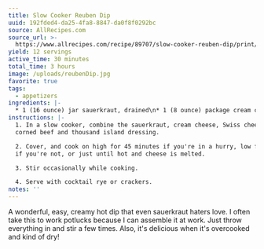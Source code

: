 ```yaml
---
title: Slow Cooker Reuben Dip
uuid: 192fded4-da25-4fa8-8847-da0f8f0292bc
source: AllRecipes.com
source_url: >-
  https://www.allrecipes.com/recipe/89707/slow-cooker-reuben-dip/print/?recipeType=Recipe&servings=12&isMetric=false
yield: 12 servings
active_time: 30 minutes
total_time: 3 hours
image: /uploads/reubenDip.jpg
favorite: true
tags: 
  - appetizers
ingredients: |-
  * 1 (16 ounce) jar sauerkraut, drained\n* 1 (8 ounce) package cream cheese, softened\n* 2 cups shredded Swiss cheese\n* 1 (8 ounce) package cream cheese, softened\n* 2 cups shredded Swiss cheese\n* 2 cups shredded cooked corned beef\n* 1/4 cup thousand island dressing\n* 1/4 cup thousand island dressing
instructions: |-
  1. In a slow cooker, combine the sauerkraut, cream cheese, Swiss cheese,
  corned beef and thousand island dressing. 

  2. Cover, and cook on high for 45 minutes if you're in a hurry, low for longer
  if you're not, or just until hot and cheese is melted. 

  3. Stir occasionally while cooking. 

  4. Serve with cocktail rye or crackers.
notes: ''
---
```

A wonderful, easy, creamy hot dip that even sauerkraut haters love. I often take this to work potlucks because I can assemble it at work. Just throw everything in and stir a few times. Also, it's delicious when it's overcooked and kind of dry!
